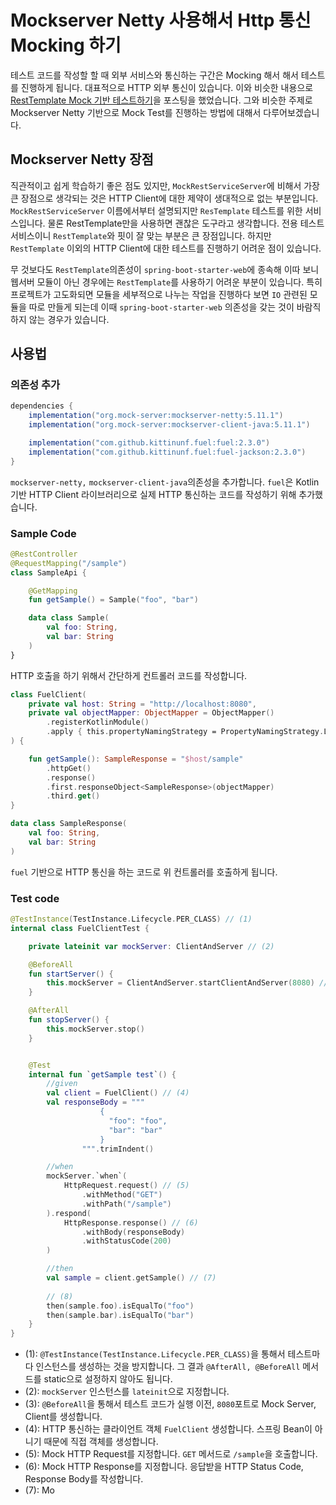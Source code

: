 # Mockserver Netty 사용해서 Http 통신 Mocking 하기

테스트 코드를 작성할 할 때 외부 서비스와 통신하는 구간은 Mocking 해서 해서 테스트를 진행하게 됩니다. 대표적으로 HTTP 외부 통신이 있습니다. 이와 비슷한 내용으로 [RestTemplate Mock 기반 테스트하기](https://cheese10yun.github.io/rest-template-mock-test/)을 포스팅을 했었습니다. 그와 비슷한 주제로 Mockserver Netty 기반으로 Mock Test를 진행하는 방법에 대해서 다루어보겠습니다.


## Mockserver Netty 장점
직관적이고 쉽게 학습하기 좋은 점도 있지만, `MockRestServiceServer`에 비해서 가장 큰 장점으로 생각되는 것은 HTTP Client에 대한 제약이 생대적으로 없는 부분입니다. `MockRestServiceServer` 이름에서부터 설명되지만 `ResTemplate` 테스트를 위한 서비스입니다. 물론 RestTemplate만을 사용하면 괜찮은 도구라고 생각합니다. 전용 테스트 서비스이니 `RestTemplate`와 핏이 잘 맞는 부분은 큰 장점입니다. 하지만 `RestTemplate` 이외의 HTTP Client에 대한 테스트를 진행하기 어려운 점이 있습니다.

무 것보다도 `RestTemplate`의존성이 `spring-boot-starter-web`에 종속해 이따 보니 웹서버 모듈이 아닌 경우에는 `RestTemplate`를 사용하기 어려운 부분이 있습니다. 특히 프로젝트가 고도화되면 모듈을 세부적으로 나누는 작업을 진행하다 보면 `IO` 관련된 모듈을 따로 만들게 되는데 이때 `spring-boot-starter-web` 의존성을 갖는 것이 바람직하지 않는 경우가 있습니다.

## 사용법

### 의존성 추가

```groovy
dependencies {
    implementation("org.mock-server:mockserver-netty:5.11.1")
    implementation("org.mock-server:mockserver-client-java:5.11.1")

    implementation("com.github.kittinunf.fuel:fuel:2.3.0")
    implementation("com.github.kittinunf.fuel:fuel-jackson:2.3.0")
}
```
`mockserver-netty,` `mockserver-client-java`의존성을 추가합니다. `fuel`은 Kotlin 기반 HTTP Client 라이브러리으로 실제 HTTP 통신하는 코드를 작성하기 위해 추가했습니다.

### Sample Code

```kotlin
@RestController
@RequestMapping("/sample")
class SampleApi {

    @GetMapping
    fun getSample() = Sample("foo", "bar")

    data class Sample(
        val foo: String,
        val bar: String
    )
}
```
HTTP 호출을 하기 위해서 간단하게 컨트롤러 코드를 작성합니다.

```kotlin
class FuelClient(
    private val host: String = "http://localhost:8080",
    private val objectMapper: ObjectMapper = ObjectMapper()
        .registerKotlinModule()
        .apply { this.propertyNamingStrategy = PropertyNamingStrategy.LOWER_CAMEL_CASE }
) {

    fun getSample(): SampleResponse = "$host/sample"
        .httpGet()
        .response()
        .first.responseObject<SampleResponse>(objectMapper)
        .third.get()
}

data class SampleResponse(
    val foo: String,
    val bar: String
)
```
`fuel` 기반으로 HTTP 통신을 하는 코드로 위 컨트롤러를 호출하게 됩니다.

### Test code
```kotlin
@TestInstance(TestInstance.Lifecycle.PER_CLASS) // (1)
internal class FuelClientTest {

    private lateinit var mockServer: ClientAndServer // (2)

    @BeforeAll
    fun startServer() {
        this.mockServer = ClientAndServer.startClientAndServer(8080) //(3)
    }

    @AfterAll
    fun stopServer() {
        this.mockServer.stop()
    }


    @Test
    internal fun `getSample test`() {
        //given
        val client = FuelClient() // (4)
        val responseBody = """
                    {
                      "foo": "foo",
                      "bar": "bar"
                    }
                """.trimIndent()

        //when
        mockServer.`when`(
            HttpRequest.request() // (5)
                .withMethod("GET")
                .withPath("/sample")
        ).respond(
            HttpResponse.response() // (6)
                .withBody(responseBody)
                .withStatusCode(200)
        )

        //then
        val sample = client.getSample() // (7)
    
        // (8)
        then(sample.foo).isEqualTo("foo")
        then(sample.bar).isEqualTo("bar")
    }
}
```

* (1): `@TestInstance(TestInstance.Lifecycle.PER_CLASS)`을 통해서 테스트마다 인스턴스를 생성하는 것을 방지합니다. 그 결과 `@AfterAll, @BeforeAll` 메서드를 static으로 설정하지 않아도 됩니다.
* (2): `mockServer` 인스턴스를 `lateinit`으로 지정합니다.
* (3): `@BeforeAll`을 통해서 테스트 코드가 실행 이전, `8080`포트로 Mock Server, Client를 생성합니다.
* (4): HTTP 통신하는 클라이언트 객체 `FuelClient` 생성합니다. 스프링 Bean이 아니기 때문에 직접 객체를 생성합니다.
* (5): Mock HTTP Request를 지정합니다. `GET` 메서드로 `/sample`을 호출합니다.
* (6): Mock HTTP Response를 지정합니다. 응답받을 HTTP Status Code, Response Body를 작성합니다.
* (7): Mo